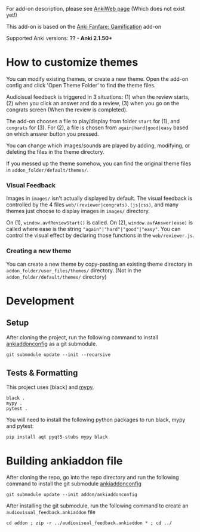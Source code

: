 For add-on description, please see [AnkiWeb page](https://ankiweb.net) (Which does not exist yet!)

This add-on is based on the [Anki Fanfare: Gamification](https://github.com/lovac42/Fanfare) add-on

Supported Anki versions: **?? - Anki 2.1.50+**

# How to customize themes

You can modify existing themes, or create a new theme. Open the add-on config and click 'Open Theme Folder' to find the theme files.

Audioisual feedback is triggered in 3 situations:
(1) when the review starts,
(2) when you click an answer and do a review,
(3) when you go on the congrats screen (When the review is completed).

The add-on chooses a file to play/display from folder `start` for (1), and `congrats` for (3). For (2), a file is chosen from `again|hard|good|easy` based on which answer button you pressed.

You can change which images/sounds are played by adding, modifying, or deleting the files in the theme directory.

If you messed up the theme somehow, you can find the original theme files in `addon_folder/default/themes/`.

### Visual Feedback

Images in `images/` isn't actually displayed by default. The visual feedback is controlled by the 4 files `web/(reviewer|congrats).(js|css)`, and many themes just choose to display images in `images/` directory.

On (1), `window.avfReviewStart()` is called. On (2), `window.avfAnswer(ease)` is called where ease is the string `"again"|"hard"|"good"|"easy"`. You can control the visual effect by declaring those functions in the `web/reviewer.js`.

### Creating a new theme

You can create a new theme by copy-pasting an existing theme directory in `addon_folder/user_files/themes/` directory. (Not in the `addon_folder/default/themes/` directory)

# Development

## Setup

After cloning the project, run the following command to install [ankiaddonconfig](https://github.com/BlueGreenMagick/ankiaddonconfig/) as a git submodule.

```
git submodule update --init --recursive
```

## Tests & Formatting

This project uses [black] and [mypy](https://github.com/python/mypy).

```
black .
mypy .
pytest .
```

You will need to install the following python packages to run black, mypy and pytest:

```
pip install aqt pyqt5-stubs mypy black
```

# Building ankiaddon file

After cloning the repo, go into the repo directory and run the following command to install the git submodule [ankiaddonconfig](https://github.com/BlueGreenMagick/ankiaddonconfig/)

```
git submodule update --init addon/ankiaddonconfig
```

After installing the git submodule, run the following command to create an `audiovisual_feedback.ankiaddon` file

```
cd addon ; zip -r ../audiovisual_feedback.ankiaddon * ; cd ../
```
